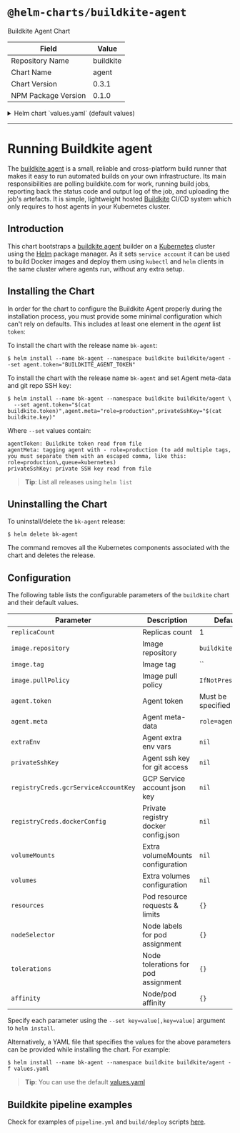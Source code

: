 # `@helm-charts/buildkite-agent`

Buildkite Agent Chart

| Field               | Value     |
| ------------------- | --------- |
| Repository Name     | buildkite |
| Chart Name          | agent     |
| Chart Version       | 0.3.1     |
| NPM Package Version | 0.1.0     |

<details>

<summary>Helm chart `values.yaml` (default values)</summary>

```yaml
# Default values for bk-agent.
# This is a YAML-formatted file.
# Declare variables to be passed into your templates.

replicaCount: 1

image:
  repository: buildkite/agent
  # Note that by default we use appVersion to get image tag version
  # tag:
  pullPolicy: IfNotPresent

# Buildkite Agent settings
agent:
  # Your Buildkite agent token, it must be set
  token: ''
  # Agent meta-data, which can be used to assign jobs
  meta: 'role=agent'

# Extra env vars to be passed
# If you do want to pass extra env vars to the agent, uncomment the following
# lines, adjust them as necessary.
extraEnv: {}
#  - name: test1
#    value: "test1"
#  - name: test2
#    value: "test2"

# Extra volumeMounts for the container
# If you do want to mount extra volumes to the agent container, uncomment the
# following lines, adjust them as necessary.
#
volumeMounts: {}
#  - name: my-secrets
#    value: "/chamber-of-secrets"
#
volumes: {}
#  - name: my-secrets
#    secret:
#      secretName: "some-k8s-secret"

# Your ssh private key if you want to access private git repository
privateSshKey: ''

# Docker registries credentials
registryCreds:
  # GCP credentials for GCR
  # base64 encoded GCP Service account json key file
  gcrServiceAccountKey: ''
  # base64 encoded private registry docker config.json file
  # for quay.io, docker hub, ecr and etc
  dockerConfig: ''

resources:
  {}
  # We usually recommend not to specify default resources and to leave this as a conscious
  # choice for the user. This also increases chances charts run on environments with little
  # resources, such as Minikube. If you do want to specify resources, uncomment the following
  # lines, adjust them as necessary, and remove the curly braces after 'resources:'.
  # limits:
  #  cpu: 500m
  #  memory: 1024Mi
  # requests:
  #  cpu: 100m
  #  memory: 128Mi

nodeSelector: {}

tolerations: []

affinity: {}

# RBAC manifests management
rbac:
  enabled: true

podDisruptionBudget:
  enabled: false
  maxUnavailable: 1
  minAvailable: null
```

</details>

---

# Running Buildkite agent

The [buildkite agent](https://buildkite.com/docs/agent) is a small, reliable and cross-platform build runner that makes it easy to run automated builds on your own infrastructure. Its main responsibilities are polling buildkite.com for work, running build jobs, reporting back the status code and output log of the job, and uploading the job's artefacts.
It is simple, lightweight hosted [Buildkite](https://buildkite.com) CI/CD system which only requires to host agents in your Kubernetes cluster.

## Introduction

This chart bootstraps a [buildkite agent](https://github.com/buildkite/docker-buildkite-agent) builder on a [Kubernetes](http://kubernetes.io) cluster using the [Helm](https://helm.sh) package manager.
As it sets `service account` it can be used to build Docker images and deploy them using `kubectl` and `helm` clients in the same cluster where agents run, without any extra setup.

## Installing the Chart

In order for the chart to configure the Buildkite Agent properly during the installation process, you must provide some minimal configuration which can't rely on defaults. This includes at least one element in the _agent_ list `token`:

To install the chart with the release name `bk-agent`:

```console
$ helm install --name bk-agent --namespace buildkite buildkite/agent --set agent.token="BUILDKITE_AGENT_TOKEN"
```

To install the chart with the release name `bk-agent` and set Agent meta-data and git repo SSH key:

```console
$ helm install --name bk-agent --namespace buildkite buildkite/agent \
  --set agent.token="$(cat buildkite.token)",agent.meta="role=production",privateSshKey="$(cat buildkite.key)"
```

Where `--set` values contain:

```
agentToken: Buildkite token read from file
agentMeta: tagging agent with - role=production (to add multiple tags, you must separate them with an escaped comma, like this: role=production\,queue=kubernetes)
privateSshKey: private SSH key read from file
```

> **Tip**: List all releases using `helm list`

## Uninstalling the Chart

To uninstall/delete the `bk-agent` release:

```console
$ helm delete bk-agent
```

The command removes all the Kubernetes components associated with the chart and deletes the release.

## Configuration

The following table lists the configurable parameters of the `buildkite` chart and their default values.

| Parameter                            | Description                         | Default           |
| ------------------------------------ | ----------------------------------- | ----------------- |
| `replicaCount`                       | Replicas count                      | 1                 |
| `image.repository`                   | Image repository                    | `buildkite/agent` |
| `image.tag`                          | Image tag                           | ``                |
| `image.pullPolicy`                   | Image pull policy                   | `IfNotPresent`    |
| `agent.token`                        | Agent token                         | Must be specified |
| `agent.meta`                         | Agent meta-data                     | `role=agent`      |
| `extraEnv`                           | Agent extra env vars                | `nil`             |
| `privateSshKey`                      | Agent ssh key for git access        | `nil`             |
| `registryCreds.gcrServiceAccountKey` | GCP Service account json key        | `nil`             |
| `registryCreds.dockerConfig`         | Private registry docker config.json | `nil`             |
| `volumeMounts`                       | Extra volumeMounts configuration    | `nil`             |
| `volumes`                            | Extra volumes configuration         | `nil`             |
| `resources`                          | Pod resource requests & limits      | `{}`              |
| `nodeSelector`                       | Node labels for pod assignment      | `{}`              |
| `tolerations`                        | Node tolerations for pod assignment | `{}`              |
| `affinity`                           | Node/pod affinity                   | `{}`              |

Specify each parameter using the `--set key=value[,key=value]` argument to `helm install`.

Alternatively, a YAML file that specifies the values for the above parameters can be provided while installing the chart. For example:

```console
$ helm install --name bk-agent --namespace buildkite buildkite/agent -f values.yaml
```

> **Tip**: You can use the default [values.yaml](values.yaml)

## Buildkite pipeline examples

Check for examples of `pipeline.yml` and `build/deploy` scripts [here](pipeline-examples).
